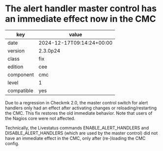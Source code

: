 [//]: # (werk v2)
# The alert handler master control has an immediate effect now in the CMC

key        | value
---------- | ---
date       | 2024-12-17T09:14:24+00:00
version    | 2.3.0p24
class      | fix
edition    | cee
component  | cmc
level      | 1
compatible | yes

Due to a regression in Checkmk 2.0, the master control switch for alert
handlers only had an effect after activating changes or reloading/restarting
the CMC.  This fix restores the old immediate behavior. Note that users of
the Nagios core were not affected.

Technically, the Livestatus commands ENABLE_ALERT_HANDLERS and
DISABLE_ALERT_HANDLERS (which are used by the master control) did not have
an immediate effect in the CMC, only after (re-)loading the CMC config.
